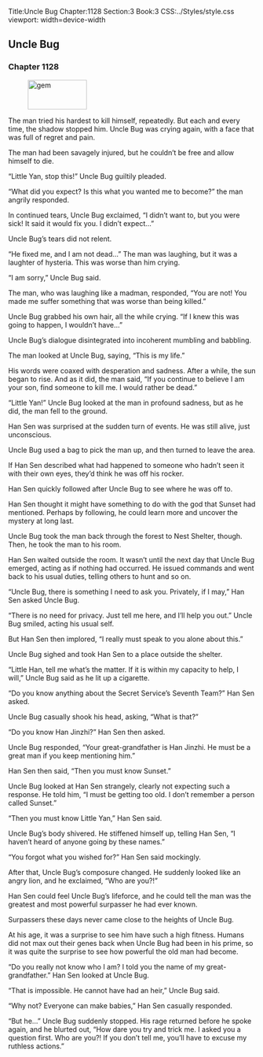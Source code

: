 Title:Uncle Bug 
Chapter:1128 
Section:3 
Book:3 
CSS:../Styles/style.css 
viewport: width=device-width
  
## Uncle Bug
### Chapter 1128 
<figure>
	<img src="../Images/gem.gif" alt="gem" id="gem" width="120" height="60" />
</figure>
  

  
  The man tried his hardest to kill himself, repeatedly. But each and every time, the shadow stopped him. Uncle Bug was crying again, with a face that was full of regret and pain.

The man had been savagely injured, but he couldn’t be free and allow himself to die.

“Little Yan, stop this!” Uncle Bug guiltily pleaded.

“What did you expect? Is this what you wanted me to become?” the man angrily responded.

In continued tears, Uncle Bug exclaimed, “I didn’t want to, but you were sick! It said it would fix you. I didn’t expect…”

Uncle Bug’s tears did not relent.

“He fixed me, and I am not dead…” The man was laughing, but it was a laughter of hysteria. This was worse than him crying.

“I am sorry,” Uncle Bug said.

The man, who was laughing like a madman, responded, “You are not! You made me suffer something that was worse than being killed.”

Uncle Bug grabbed his own hair, all the while crying. “If I knew this was going to happen, I wouldn’t have…”

Uncle Bug’s dialogue disintegrated into incoherent mumbling and babbling.

The man looked at Uncle Bug, saying, “This is my life.”

His words were coaxed with desperation and sadness. After a while, the sun began to rise. And as it did, the man said, “If you continue to believe I am your son, find someone to kill me. I would rather be dead.”

“Little Yan!” Uncle Bug looked at the man in profound sadness, but as he did, the man fell to the ground.

Han Sen was surprised at the sudden turn of events. He was still alive, just unconscious.

Uncle Bug used a bag to pick the man up, and then turned to leave the area.

If Han Sen described what had happened to someone who hadn’t seen it with their own eyes, they’d think he was off his rocker.

Han Sen quickly followed after Uncle Bug to see where he was off to.

Han Sen thought it might have something to do with the god that Sunset had mentioned. Perhaps by following, he could learn more and uncover the mystery at long last.

Uncle Bug took the man back through the forest to Nest Shelter, though. Then, he took the man to his room.

Han Sen waited outside the room. It wasn’t until the next day that Uncle Bug emerged, acting as if nothing had occurred. He issued commands and went back to his usual duties, telling others to hunt and so on.

“Uncle Bug, there is something I need to ask you. Privately, if I may,” Han Sen asked Uncle Bug.

“There is no need for privacy. Just tell me here, and I’ll help you out.” Uncle Bug smiled, acting his usual self.

But Han Sen then implored, “I really must speak to you alone about this.”

Uncle Bug sighed and took Han Sen to a place outside the shelter.

“Little Han, tell me what’s the matter. If it is within my capacity to help, I will,” Uncle Bug said as he lit up a cigarette.

“Do you know anything about the Secret Service’s Seventh Team?” Han Sen asked.

Uncle Bug casually shook his head, asking, “What is that?”

“Do you know Han Jinzhi?” Han Sen then asked.

Uncle Bug responded, “Your great-grandfather is Han Jinzhi. He must be a great man if you keep mentioning him.”

Han Sen then said, “Then you must know Sunset.”

Uncle Bug looked at Han Sen strangely, clearly not expecting such a response. He told him, “I must be getting too old. I don’t remember a person called Sunset.”

“Then you must know Little Yan,” Han Sen said.

Uncle Bug’s body shivered. He stiffened himself up, telling Han Sen, “I haven’t heard of anyone going by these names.”

“You forgot what you wished for?” Han Sen said mockingly.

After that, Uncle Bug’s composure changed. He suddenly looked like an angry lion, and he exclaimed, “Who are you?!”

Han Sen could feel Uncle Bug’s lifeforce, and he could tell the man was the greatest and most powerful surpasser he had ever known.

Surpassers these days never came close to the heights of Uncle Bug.

At his age, it was a surprise to see him have such a high fitness. Humans did not max out their genes back when Uncle Bug had been in his prime, so it was quite the surprise to see how powerful the old man had become.

“Do you really not know who I am? I told you the name of my great-grandfather.” Han Sen looked at Uncle Bug.

“That is impossible. He cannot have had an heir,” Uncle Bug said.

“Why not? Everyone can make babies,” Han Sen casually responded.

“But he…” Uncle Bug suddenly stopped. His rage returned before he spoke again, and he blurted out, “How dare you try and trick me. I asked you a question first. Who are you?! If you don’t tell me, you’ll have to excuse my ruthless actions.”
